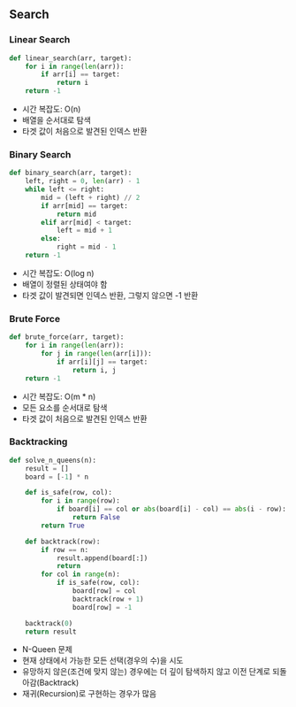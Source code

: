 ## Search

### Linear Search
```python
def linear_search(arr, target):
    for i in range(len(arr)):
        if arr[i] == target:
            return i
    return -1
```
- 시간 복잡도: O(n)
- 배열을 순서대로 탐색
- 타겟 값이 처음으로 발견된 인덱스 반환

### Binary Search
```python
def binary_search(arr, target):
    left, right = 0, len(arr) - 1
    while left <= right:
        mid = (left + right) // 2
        if arr[mid] == target:
            return mid
        elif arr[mid] < target:
            left = mid + 1
        else:
            right = mid - 1
    return -1
```
- 시간 복잡도: O(log n)
- 배열이 정렬된 상태여야 함
- 타겟 값이 발견되면 인덱스 반환, 그렇지 않으면 -1 반환

### Brute Force
```python
def brute_force(arr, target):
    for i in range(len(arr)):
        for j in range(len(arr[i])):
            if arr[i][j] == target:
                return i, j
    return -1
```
- 시간 복잡도: O(m * n)
- 모든 요소를 순서대로 탐색
- 타겟 값이 처음으로 발견된 인덱스 반환

### Backtracking
```python
def solve_n_queens(n):
    result = []
    board = [-1] * n

    def is_safe(row, col):
        for i in range(row):
            if board[i] == col or abs(board[i] - col) == abs(i - row):
                return False
        return True

    def backtrack(row):
        if row == n:
            result.append(board[:])
            return
        for col in range(n):
            if is_safe(row, col):
                board[row] = col
                backtrack(row + 1)
                board[row] = -1

    backtrack(0)
    return result
```
- N-Queen 문제
- 현재 상태에서 가능한 모든 선택(경우의 수)을 시도
- 유망하지 않은(조건에 맞지 않는) 경우에는 더 깊이 탐색하지 않고 이전 단계로 되돌아감(Backtrack)
- 재귀(Recursion)로 구현하는 경우가 많음